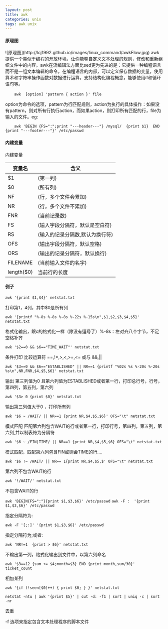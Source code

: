 ```yaml
---
layout: post
title: awk
categories: unix
tags: awk unix
---
```


<h4 id="picture">原理图</h4>
![原理图](http://lcj1992.github.io/images/linux_command/awkFlow.jpg)
awk提供一个类似于编程的开放环境，让你能够自定义文本处理的规则，修改和重新组织文件中的内容。awk在流编辑法方面比sed更为先进的是：它提供一种编程语言而不是一组文本编辑的命令，在编程语言的内部，可以定义保存数据的变量，使用算术和字符串操作函数对数据进行运算，支持结构化编程概念，能够使用if和循环语句等。

        awk  [option] 'pattern { action }' file　　

option为命令的选项，pattern为行匹配规则，action为执行的具体操作：如果没有pattern，则对所有行执行action，而如果action，则打印所有匹配的行，file为输入的文件。eg:

        awk 'BEGIN {FS=":";print "---header---"} /mysql/  {print $1}  END {print "---footer---"}' /etc/passwd

<h4 id="inVar">内建变量</h4>
内建变量

|变量名|含义|
|---|---|
|$1|(第一列)|
|$0|(所有列)|
|NF|(行，多个文件会累加)|
|NR|(行，多个文件不累加)|
|FNR|(当前记录数)|
|FS|(输入字段分隔符，默认是空白符)|
|RS|(输入的记录分隔数,默认为换行符)|
|OFS|(输出字段分隔符，默认空格)|
|ORS|(输出的记录分隔符，默认换行)|
|FILENAME|(当前输入文件的名字)|
|length($0)|当前行的长度|

<h4 id="example">例子</h4>

`awk '{print $1,$4}' netstat.txt`

打印第1，4列，其中$0是所有列　　

`awk '{printf "%-8s %-8s %-8s %-22s %-15s\n",$1,$2,$3,$4,$5}' netstat.txt`

格式化输出，跟c的格式化一样（除没有逗号了）%-8s：左对齐八个字节，不足空格补齐　　

`awk '$2==0 && $6=="TIME_WAIT"' netstat.txt`

条件打印 比较运算符  ==,!=,>,<,>=,<= 或与 &&,\|\|　　

`awk '$3==0 && $6=="ESTABLISHED" || NR==1 {printf "%02s %s %-20s %-20s %s\n",NR,FNR,$4,$5,$6}' netstat.txt`

输出 第三列值为0 且第六列值为ESTABLISHED或者第一行，打印总行号，行号，第四列，第五列，第六列

`awk '$3> 0 {print $0}' netstat.txt`

输出第三列值大于0 ，打印所有列

`awk '$6 ~ /WAIT/ || NR==1 {print NR,$4,$5,$6}' OFS="\t" netstat.txt`

模式匹配 匹配第六列包含WAIT的行或者第一行，打印行号，第四列，第五列，第六列,并以制表符为分隔符

`awk '$6 ~ /FIN|TIME/ || NR==1 {print NR,$4,$5,$6} OFS="\t" netstat.txt`

模式匹配，匹配第六列包含FIN或则会TIME的行....

`awk '$6 !~ /WAIT/ || NR== 1{print NR,$4,$5,$' OFS="\t" netstat.txt`

第六列不包含WAIT的行

`awk '!/WAIT/' netstat.txt`

不包含WAIT的行

`awk 'BEGIN{FS=":"}{print $1,$3,$6}' /etc/passwd`
`awk -F :  '{print $1,$3,$6}' /etc/passwd`

指定分隔符为:

`awk -F '[;:]' '{print $1,$3,$6}' /etc/passwd`

指定分隔符为;或者:

`awk 'NR!=1  {print > $6}' netstat.txt`

不输出第一列，格式化输出到文件中，以第六列命名

`awk '$3==12 {sum += $4;month=$3} END {print month,sum/30}' ticket_count `

相加某列

`awk '{if (!seen[$0]++) { print $0; } }' netstat.txt`

`netstat -ntu | awk '{print $5}' | cut -d: -f1 | sort | uniq -c | sort -nr`

去重

-f 选项来指定包含文本处理程序的脚本文件




















